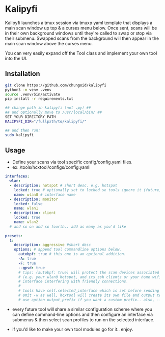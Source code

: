 # Kalipyfi

Kalipyfi launches a tmux session via tmuxp yaml template that displays a main scan window up top
& a curses menu below. Once sent, scans will be in their own background windows until they're called to swap
or stop via their submenu. Swapped scans from the background will then appear in the main scan window above
the curses menu.

You can very easily expand off the Tool class and implement your own tool into the UI.

## Installation
```bash
git clone https://github.com/chungoid/kalipyfi
python3 -m venv .venv
source .venv/bin/activate
pip install -r requirements.txt

## change path in kalipyfi (not .py) ##
## and optionally move to /usr/local/bin/ ##
SET YOUR DIRECTORY PATH
KALIPYFI_DIR="/fullpath/to/kalipyfi/"

## and then run:
sudo kalipyfi
```

## Usage

- Define your scans via tool specific config/config.yaml files.
- ex: /tools/hcxtool/configs/config.yaml
```yaml
interfaces:
  wlan:
  - description: hotspot # short desc. e.g. hotspot
    locked: true # optionally set to locked so tools ignore it (future)
    name: wlan0 # interface name 
  - description: monitor
    locked: false
    name: wlan1
  - description: client
    locked: true
    name: wlan2
  # and so on and so fourth.. add as many as you'd like
  
presets:
  1: 
    description: aggressive #short desc
    options: # append tool commandline options below. 
      autobpf: true # this one is an optional addition.
      -A: true
      -F: true
      --gpsd: true
      # tips: (autobpf: true) will protect the scan devices associated clients/ap's 
      # (e.g. your wlan0 hotspot, and its ssh clients or your home wifi) from a scan
      # interface interfering with friendly connections.
      #
      # tools have self.selected_interface which is set before sending scans.. omit interface from config
      # omit -w as well, hcxtool will create its own file and output to tools/hcxtools/results/
      # use option output_prefix if you want a custom prefix.. also, --gpsd: true will handle .nmea file creation
```

- every future tool will share a similar configuration scheme where you can define command-line options
and then configure an interface via submenus & then select scan profiles to run on the selected interface.

- if you'd like to make your own tool modules go for it.. enjoy.


